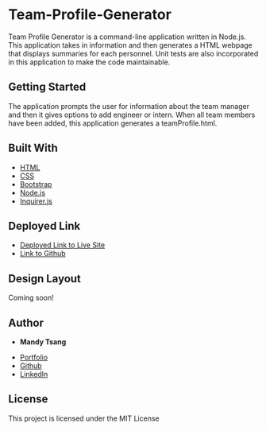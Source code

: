 # Team-Profile-Generator

Team Profile Generator is a command-line application written in Node.js. This application takes in information and then generates a HTML webpage that displays summaries for each personnel. Unit tests are also incorporated in this application to make the code maintainable. 


## Getting Started

The application prompts the user for information about the team manager and then it gives options to add engineer or intern. When all team members have been added, this application generates a teamProfile.html. 

## Built With

- [HTML](https://developer.mozilla.org/en-US/docs/Web/HTML)
- [CSS](https://developer.mozilla.org/en-US/docs/Web/CSS)
- [Bootstrap](https://getbootstrap.com)
- [Node.js](https://nodejs.org/en/)
- [Inquirer.js](https://www.npmjs.com/package/inquirer)


## Deployed Link

- [Deployed Link to Live Site](https://www.youtube.com/watch?v=0OO9zFq7lno)
- [Link to Github](https://github.com/MANDYTSANG007/Team-Profile-Generator)

## Design Layout

Coming soon!


## Author
* **Mandy Tsang**

- [Portfolio](https://mandytsang007.github.io/new-portfolio/)
- [Github](https://github.com/MANDYTSANG007)
- [LinkedIn](https://www.linkedin.com/in/man-tsang-64308b22a/)

## License
This project is licensed under the MIT License